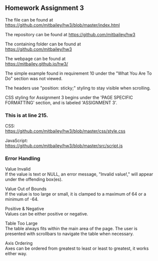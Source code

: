## Homework Assignment 3  
  
The file can be found at  
https://github.com/mitbailey/hw3/blob/master/index.html  
  
The repository can be found at
https://github.com/mitbailey/hw3  
  
The containing folder can be found at  
https://github.com/mitbailey/hw3  
  
The webpage can be found at  
https://mitbailey.github.io/hw3/  

The simple example found in requirement 10 under the "What You Are To Do" section was not viewed. 
  
The headers use "position: sticky;" styling to stay visible when scrolling.   

CSS styling for Assignment 3 begins under the 'PAGE SPECIFIC FORMATTING' section, and is labeled 'ASSIGNMENT 3'.  
### This is at line 215.  

CSS:  
https://github.com/mitbailey/hw3/blob/master/css/style.css  

JavaScript:  
https://github.com/mitbailey/hw3/blob/master/src/script.js  

### Error Handling
Value Invalid  
If the value is text or NULL, an error message, "Invalid value!," will appear under the offending box(es).  

Value Out of Bounds  
If the value is too large or small, it is clamped to a maximum of 64 or a minimum of -64.  

Positive & Negative  
Values can be either positive or negative.  

Table Too Large  
The table always fits within the main area of the page. The user is presented with scrollbars to navigate the table when necessary.  

Axis Ordering  
Axes can be ordered from greatest to least or least to greatest, it works either way.  

